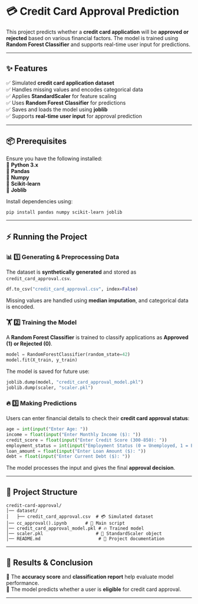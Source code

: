 # 💳 Credit Card Approval Prediction  

This project predicts whether a **credit card application** will be **approved or rejected** based on various financial factors. The model is trained using **Random Forest Classifier** and supports real-time user input for predictions.  

---

## ✨ Features  
✅ Simulated **credit card application dataset**  
✅ Handles missing values and encodes categorical data  
✅ Applies **StandardScaler** for feature scaling  
✅ Uses **Random Forest Classifier** for predictions  
✅ Saves and loads the model using **joblib**  
✅ Supports **real-time user input** for approval prediction  

---

## 📦 Prerequisites  
Ensure you have the following installed:  
🔹 **Python 3.x**  
🔹 **Pandas**  
🔹 **Numpy**  
🔹 **Scikit-learn**  
🔹 **Joblib**  

Install dependencies using:  
```sh
pip install pandas numpy scikit-learn joblib
```

---

## ⚡ Running the Project  

### 📊 1️⃣ Generating & Preprocessing Data  
The dataset is **synthetically generated** and stored as `credit_card_approval.csv`.  
```python
df.to_csv("credit_card_approval.csv", index=False)
```
Missing values are handled using **median imputation**, and categorical data is encoded.

### 🏋️ 2️⃣ Training the Model  
A **Random Forest Classifier** is trained to classify applications as **Approved (1) or Rejected (0)**.  
```python
model = RandomForestClassifier(random_state=42)
model.fit(X_train, y_train)
```
The model is saved for future use:  
```python
joblib.dump(model, "credit_card_approval_model.pkl")
joblib.dump(scaler, "scaler.pkl")
```

### 🔥 3️⃣ Making Predictions  
Users can enter financial details to check their **credit card approval status**:  
```python
age = int(input("Enter Age: "))
income = float(input("Enter Monthly Income ($): "))
credit_score = float(input("Enter Credit Score (300-850): "))
employment_status = int(input("Employment Status (0 = Unemployed, 1 = Employed, 2 = Self-Employed): "))
loan_amount = float(input("Enter Loan Amount ($): "))
debt = float(input("Enter Current Debt ($): "))
```
The model processes the input and gives the final **approval decision**.

---

## 📂 Project Structure  
```
credit-card-approval/
│── dataset/
│   ├── credit_card_approval.csv  # 💳 Simulated dataset
│── cc_approval().ipynb       # 🚀 Main script
│── credit_card_approval_model.pkl # 🔥 Trained model
│── scaler.pkl                    # 📏 StandardScaler object
│── README.md                      # 📖 Project documentation
```

---

## 🎯 Results & Conclusion  
📌 The **accuracy score** and **classification report** help evaluate model performance.  
📌 The model predicts whether a user is **eligible** for credit card approval.  

---
